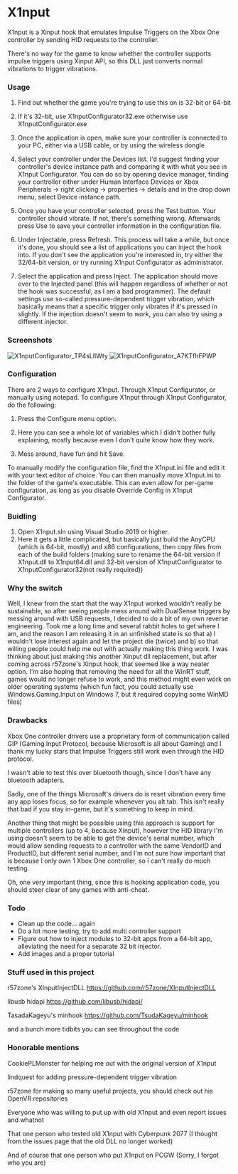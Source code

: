 # X1nput

X1nput is a Xinput hook that emulates Impulse Triggers on the Xbox One controller by sending HID requests to the controller.

There's no way for the game to know whether the controller supports impulse triggers using Xinput API, so this DLL just converts normal vibrations to trigger vibrations.

### Usage

1. Find out whether the game you're trying to use this on is 32-bit or 64-bit

2. If it's 32-bit, use X1nputConfigurator32.exe otherwise use X1nputConfigurator.exe
																				 
3. Once the application is open, make sure your controller is connected to your PC, either via a USB cable, or by using the wireless dongle

4. Select your controller under the Devices list. I'd suggest finding your controller's device instance path and comparing it with what you see in X1nput Configurator. You can do so by opening device manager, finding your controller either under Human Interface Devices or Xbox Peripherals -> right clicking -> properties -> details and in the drop down menu, select Device instance path.

5. Once you have your controller selected, press the Test button. Your controller should vibrate. If not, there's something wrong. Afterwards press Use to save your controller information in the configuration file.

6. Under Injectable, press Refresh. This process will take a while, but once it's done, you should see a list of applications you can inject the hook into. If you don't see the application you're interested in, try either the 32/64-bit version, or try running X1nput Configurator as administrator.

7. Select the application and press Inject. The application should move over to the Injected panel (this will happen regardless of whether or not the hook was successful, as I am a bad programmer). The default settings use so-called pressure-dependent trigger vibration, which basically means that a specific trigger only vibrates if it's pressed in slightly. If the injection doesn't seem to work, you can also try using a different injector.

### Screenshots

![X1nputConfigurator_TP4sLlIWty](https://user-images.githubusercontent.com/10870921/123273492-fc088600-d502-11eb-92a1-c9a7a8dafdb5.png)
![X1nputConfigurator_A7KTfhFPWP](https://user-images.githubusercontent.com/10870921/123273501-fdd24980-d502-11eb-92c1-64b1bb59fe6b.png)


### Configuration

There are 2 ways to configure X1nput. Through X1nput Configurator, or manually using notepad. To configure X1nput through X1nput Configurator, do the following:

1. Press the Configure menu option.

2. Here you can see a whole lot of variables which I didn't bother fully explaining, mostly because even I don't quite know how they work.

3. Mess around, have fun and hit Save.

To manually modify the configuration file, find the X1nput.ini file and edit it with your text editor of choice. You can then manually move X1nput.ini to the folder of the game's executable. This can even allow for per-game configuration, as long as you disable Override Config in X1nput Configurator.

### Buidling

1. Open X1nput.sln using Visual Studio 2019 or higher.
2. Here it gets a little complicated, but basically just build the AnyCPU (which is 64-bit, mostly) and x86 configurations, then copy files from each of the build folders (making sure to rename the 64-bit version if X1nput.dll to X1nput64.dll and 32-bit version of X1nputConfigurator to X1nputConfigurator32(not really required))

### Why the switch
Well, I knew from the start that the way X1nput worked wouldn't really be sustainable, so after seeing people mess around with DualSense triggers by messing around with USB requests, I decided to do a bit of my own reverse engineering. Took me a long time and several rabbit holes to get where I am, and the reason I am releasing it in an unfinished state is so that a) I wouldn't lose interest again and let the project die (twice) and b) so that willing people could help me out with actually making this thing work. I was thinking about just making this another Xinput dll replacement, but after coming across r57zone's Xinput hook, that seemed like a way neater option. I'm also hoping that removing the need for all the WinRT stuff, games would no longer refuse to work, and this method might even work on older operating systems (which fun fact, you could actually use Windows.Gaming.Input on Windows 7, but it required copying some WinMD files)

### Drawbacks
Xbox One controller drivers use a proprietary form of communication called GIP (Gaming Input Protocol, because Microsoft is all about Gaming) and I thank my lucky stars that Impulse Triggers still work even through the HID protocol.

I wasn't able to test this over bluetooth though, since I don't have any bluetooth adapters.

Sadly, one of the things Microsoft's drivers do is reset vibration every time any app loses focus, so for example whenever you alt tab. This isn't really that bad if you stay in-game, but it's something to keep in mind.

Another thing that might be possible using this approach is support for multiple controllers (up to 4, because Xinput), however the HID library I'm using doesn't seem to be able to get the device's serial number, which would allow sending requests to a controller with the same VendorID and ProductID, but different serial number, and I'm not sure how important that is because I only own 1 Xbox One controller, so I can't really do much testing.

Oh, one very important thing, since this is hooking application code, you should steer clear of any games with anti-cheat.

### Todo
- Clean up the code... again
- Do a lot more testing, try to add multi controller support
- Figure out how to inject modules to 32-bit apps from a 64-bit app, alleviating the need for a separate 32 bit injector.
- Add images and a proper tutorial

### Stuff used in this project
r57zone's XInputInjectDLL https://github.com/r57zone/XInputInjectDLL

libusb hidapi https://github.com/libusb/hidapi/

TasadaKageyu's minhook https://github.com/TsudaKageyu/minhook

and a bunch more tidbits you can see throughout the code

### Honorable mentions
CookiePLMonster for helping me out with the original version of X1nput

lindquest for adding pressure-dependent trigger vibration

r57zone for making so many useful projects, you should check out his OpenVR repositories

Everyone who was willing to put up with old X1nput and even report issues and whatnot

That one person who tested old X1nput with Cyberpunk 2077 (I thought from the issues page that the old DLL no longer worked)

And of course that one person who put X1nput on PCGW (Sorry, I forgot who you are)
